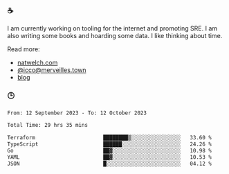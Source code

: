 ### ☕

I am currently working on tooling for the internet and promoting SRE. I am also writing some books and hoarding some data. I like thinking about time. 

Read more:

 - [natwelch.com](https://natwelch.com)
 - [@icco@merveilles.town](https://merveilles.town/@icco)
 - [blog](https://writing.natwelch.com)

### 🕒

<!--START_SECTION:waka-->

```txt
From: 12 September 2023 - To: 12 October 2023

Total Time: 29 hrs 35 mins

Terraform                      ████████▒░░░░░░░░░░░░░░░░   33.60 %
TypeScript                     ██████░░░░░░░░░░░░░░░░░░░   24.26 %
Go                             ██▓░░░░░░░░░░░░░░░░░░░░░░   10.98 %
YAML                           ██▓░░░░░░░░░░░░░░░░░░░░░░   10.53 %
JSON                           █░░░░░░░░░░░░░░░░░░░░░░░░   04.12 %
```

<!--END_SECTION:waka-->
